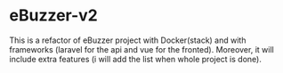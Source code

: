 # eBuzzer-v2

This is a refactor of eBuzzer project with Docker(stack) and with frameworks (laravel for the api and vue for the fronted).
Moreover, it will include extra features (i will add the list when whole project is done).
